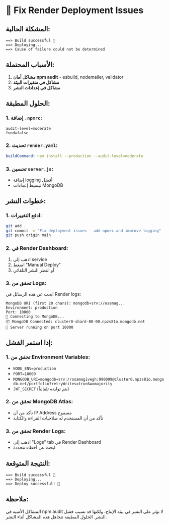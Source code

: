 # 🚀 Fix Render Deployment Issues

## المشكلة الحالية:
```
==> Build successful 🎉
==> Deploying...
==> Cause of failure could not be determined
```

## الأسباب المحتملة:
1. **مشاكل أمان npm audit** - esbuild, nodemailer, validator
2. **مشاكل في متغيرات البيئة**
3. **مشاكل في إعدادات النشر**

## الحلول المطبقة:

### 1. إضافة `.npmrc`:
```
audit-level=moderate
fund=false
```

### 2. تحديث `render.yaml`:
```yaml
buildCommand: npm install --production --audit-level=moderate
```

### 3. تحسين `server.js`:
- إضافة logging أفضل
- تبسيط إعدادات MongoDB

## خطوات النشر:

### 1. ادفع التغييرات:
```bash
git add .
git commit -m "Fix deployment issues - add npmrc and improve logging"
git push origin main
```

### 2. في Render Dashboard:
1. اذهب إلى service
2. اضغط "Manual Deploy"
3. أو انتظر النشر التلقائي

### 3. تحقق من Logs:
ابحث عن هذه الرسائل في Render logs:
```
MongoDB URI (first 20 chars): mongodb+srv://osamag...
Environment: production
Port: 10000
🔗 Connecting to MongoDB...
📦 MongoDB Connected: cluster0-shard-00-00.npzs81o.mongodb.net
🚀 Server running on port 10000
```

## إذا استمر الفشل:

### 1. تحقق من Environment Variables:
- `NODE_ENV=production`
- `PORT=10000`
- `MONGODB_URI=mongodb+srv://osamagivegh:990099@cluster0.npzs81o.mongodb.net/portfolio?retryWrites=true&w=majority`
- `JWT_SECRET` (يتم توليده تلقائياً)

### 2. تحقق من MongoDB Atlas:
- تأكد من أن IP Address مسموح
- تأكد من أن المستخدم له صلاحيات القراءة والكتابة

### 3. تحقق من Render Logs:
- اذهب إلى "Logs" tab في Render Dashboard
- ابحث عن أخطاء محددة

## النتيجة المتوقعة:
```
==> Build successful 🎉
==> Deploying...
==> Deploy successful! 🎉
```

## ملاحظة:
المشاكل الأمنية في npm audit لا تؤثر على النشر في بيئة الإنتاج، ولكنها قد تسبب فشل النشر. الحلول المطبقة تتجاهل هذه المشاكل أثناء النشر.
